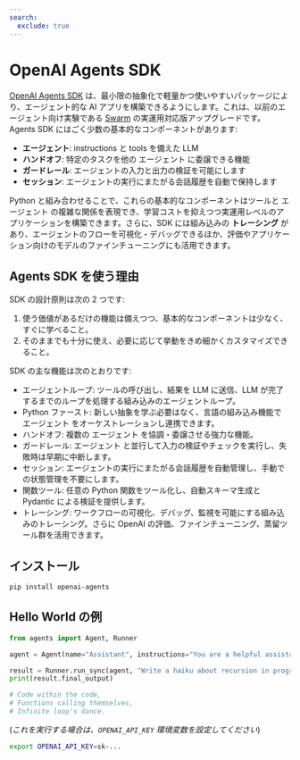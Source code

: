 ```yaml
---
search:
  exclude: true
---
```

# OpenAI Agents SDK

[OpenAI Agents SDK](https://github.com/openai/openai-agents-python) は、最小限の抽象化で軽量かつ使いやすいパッケージにより、エージェント的な AI アプリを構築できるようにします。これは、以前のエージェント向け実験である [Swarm](https://github.com/openai/swarm/tree/main) の実運用対応版アップグレードです。Agents SDK にはごく少数の基本的なコンポーネントがあります:

- **エージェント**: instructions と tools を備えた LLM
- **ハンドオフ**: 特定のタスクを他の エージェント に委譲できる機能
- **ガードレール**: エージェントの入力と出力の検証を可能にします
- **セッション**: エージェントの実行にまたがる会話履歴を自動で保持します

Python と組み合わせることで、これらの基本的なコンポーネントはツールと エージェント の複雑な関係を表現でき、学習コストを抑えつつ実運用レベルのアプリケーションを構築できます。さらに、SDK には組み込みの **トレーシング** があり、エージェントのフローを可視化・デバッグできるほか、評価やアプリケーション向けのモデルのファインチューニングにも活用できます。

## Agents SDK を使う理由

SDK の設計原則は次の 2 つです:

1. 使う価値があるだけの機能は備えつつ、基本的なコンポーネントは少なく、すぐに学べること。
2. そのままでも十分に使え、必要に応じて挙動をきめ細かくカスタマイズできること。

SDK の主な機能は次のとおりです:

- エージェントループ: ツールの呼び出し、結果を LLM に送信、LLM が完了するまでのループを処理する組み込みのエージェントループ。
- Python ファースト: 新しい抽象を学ぶ必要はなく、言語の組み込み機能で エージェント をオーケストレーションし連携できます。
- ハンドオフ: 複数の エージェント を協調・委譲させる強力な機能。
- ガードレール: エージェント と並行して入力の検証やチェックを実行し、失敗時は早期に中断します。
- セッション: エージェントの実行にまたがる会話履歴を自動管理し、手動での状態管理を不要にします。
- 関数ツール: 任意の Python 関数をツール化し、自動スキーマ生成と Pydantic による検証を提供します。
- トレーシング: ワークフローの可視化、デバッグ、監視を可能にする組み込みのトレーシング。さらに OpenAI の評価、ファインチューニング、蒸留ツール群を活用できます。

## インストール

```bash
pip install openai-agents
```

## Hello World の例

```python
from agents import Agent, Runner

agent = Agent(name="Assistant", instructions="You are a helpful assistant")

result = Runner.run_sync(agent, "Write a haiku about recursion in programming.")
print(result.final_output)

# Code within the code,
# Functions calling themselves,
# Infinite loop's dance.
```

(_これを実行する場合は、`OPENAI_API_KEY` 環境変数を設定してください_)

```bash
export OPENAI_API_KEY=sk-...
```